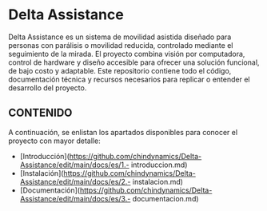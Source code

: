 # Delta Assistance

Delta Assistance es un sistema de movilidad asistida diseñado para personas con parálisis o movilidad reducida, controlado mediante el seguimiento de la mirada. El proyecto combina visión por computadora, control de hardware y diseño accesible para ofrecer una solución funcional, de bajo costo y adaptable.
Este repositorio contiene todo el código, documentación técnica y recursos necesarios para replicar o entender el desarrollo del proyecto.

## CONTENIDO

A continuación, se enlistan los apartados disponibles para conocer el proyecto con mayor detalle:
- [Introducción](https://github.com/chindynamics/Delta-Assistance/edit/main/docs/es/1.- introduccion.md)
- [Instalación](https://github.com/chindynamics/Delta-Assistance/edit/main/docs/es/2.- instalacion.md)
- [Documentación](https://github.com/chindynamics/Delta-Assistance/edit/main/docs/es/3.- documentacion.md)

